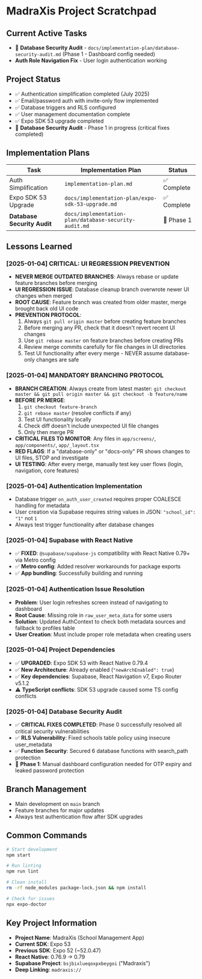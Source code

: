 # MadraXis Project Scratchpad

## Current Active Tasks
- 🔄 **Database Security Audit** - `docs/implementation-plan/database-security-audit.md` (Phase 1 - Dashboard config needed)
- **Auth Role Navigation Fix** - User login authentication working

## Project Status
- ✅ Authentication simplification completed (July 2025)
- ✅ Email/password auth with invite-only flow implemented  
- ✅ Database triggers and RLS configured
- ✅ User management documentation complete
- ✅ Expo SDK 53 upgrade completed
- 🔄 **Database Security Audit** - Phase 1 in progress (critical fixes completed)

## Implementation Plans
| Task | Implementation Plan | Status |
|------|-------------------|--------|
| Auth Simplification | `implementation-plan.md` | ✅ Complete |
| Expo SDK 53 Upgrade | `docs/implementation-plan/expo-sdk-53-upgrade.md` | ✅ Complete |
| **Database Security Audit** | `docs/implementation-plan/database-security-audit.md` | 🔄 Phase 1 |

## Lessons Learned

### [2025-01-04] **CRITICAL: UI REGRESSION PREVENTION**
- **NEVER MERGE OUTDATED BRANCHES**: Always rebase or update feature branches before merging
- **UI REGRESSION ISSUE**: Database cleanup branch overwrote newer UI changes when merged
- **ROOT CAUSE**: Feature branch was created from older master, merge brought back old UI code
- **PREVENTION PROTOCOL**:
  1. Always `git pull origin master` before creating feature branches
  2. Before merging any PR, check that it doesn't revert recent UI changes
  3. Use `git rebase master` on feature branches before creating PRs
  4. Review merge commits carefully for file changes in UI directories
  5. Test UI functionality after every merge - NEVER assume database-only changes are safe

### [2025-01-04] **MANDATORY BRANCHING PROTOCOL**
- **BRANCH CREATION**: Always create from latest master: `git checkout master && git pull origin master && git checkout -b feature/name`
- **BEFORE PR MERGE**: 
  1. `git checkout feature-branch`
  2. `git rebase master` (resolve conflicts if any)
  3. Test UI functionality locally
  4. Check diff doesn't include unexpected UI file changes
  5. Only then merge PR
- **CRITICAL FILES TO MONITOR**: Any files in `app/screens/`, `app/components/`, `app/_layout.tsx`
- **RED FLAGS**: If a "database-only" or "docs-only" PR shows changes to UI files, STOP and investigate
- **UI TESTING**: After every merge, manually test key user flows (login, navigation, core features)

### [2025-01-04] Authentication Implementation
- Database trigger `on_auth_user_created` requires proper COALESCE handling for metadata
- User creation via Supabase requires string values in JSON: `"school_id": "1"` not `1`
- Always test trigger functionality after database changes

### [2025-01-04] Supabase with React Native
- ✅ **FIXED**: `@supabase/supabase-js` compatibility with React Native 0.79+ via Metro config
- ✅ **Metro config**: Added resolver workarounds for package exports
- ✅ **App bundling**: Successfully building and running

### [2025-01-04] Authentication Issue Resolution
- **Problem**: User login refreshes screen instead of navigating to dashboard
- **Root Cause**: Missing role in `raw_user_meta_data` for some users
- **Solution**: Updated AuthContext to check both metadata sources and fallback to profiles table
- **User Creation**: Must include proper role metadata when creating users

### [2025-01-04] Project Dependencies  
- ✅ **UPGRADED**: Expo SDK 53 with React Native 0.79.4
- ✅ **New Architecture**: Already enabled (`"newArchEnabled": true`)
- ✅ **Key dependencies**: Supabase, React Navigation v7, Expo Router v5.1.2
- ⚠️ **TypeScript conflicts**: SDK 53 upgrade caused some TS config conflicts

### [2025-01-04] Database Security Audit  
- ✅ **CRITICAL FIXES COMPLETED**: Phase 0 successfully resolved all critical security vulnerabilities
- ✅ **RLS Vulnerability**: Fixed schools table policy using insecure user_metadata
- ✅ **Function Security**: Secured 6 database functions with search_path protection
- 🔄 **Phase 1**: Manual dashboard configuration needed for OTP expiry and leaked password protection

## Branch Management
- Main development on `main` branch
- Feature branches for major updates
- Always test authentication flow after SDK upgrades

## Common Commands
```bash
# Start development
npm start

# Run linting
npm run lint

# Clean install
rm -rf node_modules package-lock.json && npm install

# Check for issues
npx expo-doctor
```

## Key Project Information
- **Project Name**: MadraXis (School Management App)
- **Current SDK**: Expo 53
- **Previous SDK**: Expo 52 (~52.0.47)
- **React Native**: 0.76.9 → 0.79
- **Supabase Project**: `bsjbixlueqoxpxbeygoi` ("Madraxis")
- **Deep Linking**: `madraxis://` 